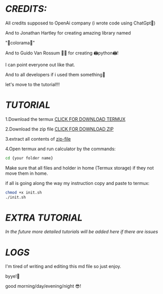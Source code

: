 # **_CREDITS:_**
All credits supposed to OpenAi company
(i wrote code using ChatGpt🥲)

And
to Jonathan Hartley for creating amazing library named

"🎨colorama🎨"

And to Guido Van Rossum 🧑‍💻 for creating 🖨️python🖨️!

I can point everyone out like that.

And to all developers if i used them something💫

let's move to the tutorial!!!

# **_TUTORIAL_**

1.Download the termux
[CLICK FOR DOWNLOAD TERMUX](https://f-droid.org/repo/com.termux_118.apk)

2.Download the zip file
[CLICK FOR DOWNLOAD ZIP](https://github.com/Amachono/Termux-Calculator/archive/refs/heads/main.zip)

3.extract all contents of [zip-file](https://github.com/Amachono/Termux-Calculator/archive/refs/heads/main.zip)

4.Open termux and run calculator by the commands:
```sh
cd {your folder name}
```
Make sure that all files and holder in home (Termux storage)
if they not move them in home.

if all is going along the way my instruction copy and paste
to termux:
```sh
chmod +x init.sh
./init.sh
```

# **_EXTRA TUTORIAL_**
_In the future more detailed tutorials will be added here if there are issues_


# **_LOGS_**
I'm tired of writing and editing this md file so just enjoy.

byye!🫡

good morning/day/evening/night 😎!



